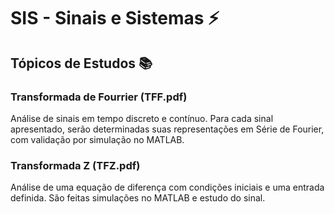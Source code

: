 # SIS - Sinais e Sistemas ⚡

## Tópicos de Estudos 📚
 
### Transformada de Fourrier (TFF.pdf)
Análise de sinais em tempo discreto e contínuo. Para cada sinal apresentado, serão determinadas suas representações em Série de Fourier, com validação por simulação no MATLAB.

### Transformada Z (TFZ.pdf)
Análise de uma equação de diferença com condições iniciais e uma entrada definida. São feitas simulações no MATLAB e estudo do sinal.

